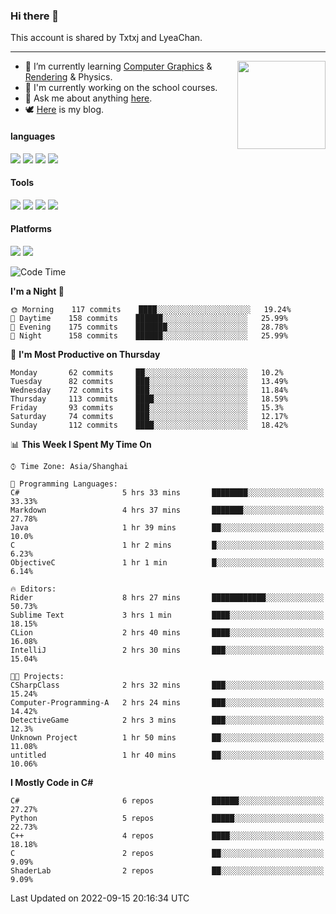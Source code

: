 ### Hi there 👋

This account is shared by Txtxj and LyeaChan.

---

<img align="right" height="141" src="https://github-readme-stats.vercel.app/api?username=txtxj&theme=tokyonight&show_icons=true&count_private=true">

- 🌱 I’m currently learning [Computer Graphics](https://github.com/txtxj/GAMES101) & [Rendering](https://github.com/txtxj/GAMES202) & Physics.
- 🐶 I'm currently working on the school courses.
- 💬 Ask me about anything [here](https://github.com/txtxj/txtxj/issues).
- 🕊️ [Here](https://txtxj.top) is my blog.

#### languages

![](https://img.shields.io/badge/C++-00599C?logo=cplusplus&logoColor=fff)
![](https://img.shields.io/badge/Python-3e74a2?logo=python&logoColor=fff)
![](https://img.shields.io/badge/C%23-239120?logo=csharp&logoColor=fff)
![](https://img.shields.io/badge/C-A8B9CC?logo=c&logoColor=555)


#### Tools

![](https://img.shields.io/badge/JetBrains-000000?logo=jetbrains&logoColor=fff)
![](https://img.shields.io/badge/Unity-FFFFFF?logo=unity&logoColor=000)
![](https://img.shields.io/badge/SublimeText_3-FF9800?logo=sublimetext&logoColor=fff)
![](https://img.shields.io/badge/Blender-F5792A?logo=blender&logoColor=fff)


#### Platforms

![](https://img.shields.io/badge/Windows_10-0078D6?logo=windows&logoColor=fff)
![](https://img.shields.io/badge/Ubuntu_20.04-E95420?logo=ubuntu&logoColor=fff)


<!--START_SECTION:waka-->
![Code Time](http://img.shields.io/badge/Code%20Time-311%20hrs%2055%20mins-blue)

**I'm a Night 🦉** 

```text
🌞 Morning    117 commits    ████░░░░░░░░░░░░░░░░░░░░░   19.24% 
🌆 Daytime    158 commits    ██████░░░░░░░░░░░░░░░░░░░   25.99% 
🌃 Evening    175 commits    ███████░░░░░░░░░░░░░░░░░░   28.78% 
🌙 Night      158 commits    ██████░░░░░░░░░░░░░░░░░░░   25.99%

```
📅 **I'm Most Productive on Thursday** 

```text
Monday       62 commits     ██░░░░░░░░░░░░░░░░░░░░░░░   10.2% 
Tuesday      82 commits     ███░░░░░░░░░░░░░░░░░░░░░░   13.49% 
Wednesday    72 commits     ███░░░░░░░░░░░░░░░░░░░░░░   11.84% 
Thursday     113 commits    ████░░░░░░░░░░░░░░░░░░░░░   18.59% 
Friday       93 commits     ███░░░░░░░░░░░░░░░░░░░░░░   15.3% 
Saturday     74 commits     ███░░░░░░░░░░░░░░░░░░░░░░   12.17% 
Sunday       112 commits    ████░░░░░░░░░░░░░░░░░░░░░   18.42%

```


📊 **This Week I Spent My Time On** 

```text
⌚︎ Time Zone: Asia/Shanghai

💬 Programming Languages: 
C#                       5 hrs 33 mins       ████████░░░░░░░░░░░░░░░░░   33.33% 
Markdown                 4 hrs 37 mins       ███████░░░░░░░░░░░░░░░░░░   27.78% 
Java                     1 hr 39 mins        ██░░░░░░░░░░░░░░░░░░░░░░░   10.0% 
C                        1 hr 2 mins         █░░░░░░░░░░░░░░░░░░░░░░░░   6.23% 
ObjectiveC               1 hr 1 min          █░░░░░░░░░░░░░░░░░░░░░░░░   6.14%

🔥 Editors: 
Rider                    8 hrs 27 mins       ████████████░░░░░░░░░░░░░   50.73% 
Sublime Text             3 hrs 1 min         ████░░░░░░░░░░░░░░░░░░░░░   18.15% 
CLion                    2 hrs 40 mins       ████░░░░░░░░░░░░░░░░░░░░░   16.08% 
IntelliJ                 2 hrs 30 mins       ███░░░░░░░░░░░░░░░░░░░░░░   15.04%

🐱‍💻 Projects: 
CSharpClass              2 hrs 32 mins       ███░░░░░░░░░░░░░░░░░░░░░░   15.24% 
Computer-Programming-A   2 hrs 24 mins       ███░░░░░░░░░░░░░░░░░░░░░░   14.42% 
DetectiveGame            2 hrs 3 mins        ███░░░░░░░░░░░░░░░░░░░░░░   12.3% 
Unknown Project          1 hr 50 mins        ██░░░░░░░░░░░░░░░░░░░░░░░   11.08% 
untitled                 1 hr 40 mins        ██░░░░░░░░░░░░░░░░░░░░░░░   10.06%

```

**I Mostly Code in C#** 

```text
C#                       6 repos             ██████░░░░░░░░░░░░░░░░░░░   27.27% 
Python                   5 repos             █████░░░░░░░░░░░░░░░░░░░░   22.73% 
C++                      4 repos             ████░░░░░░░░░░░░░░░░░░░░░   18.18% 
C                        2 repos             ██░░░░░░░░░░░░░░░░░░░░░░░   9.09% 
ShaderLab                2 repos             ██░░░░░░░░░░░░░░░░░░░░░░░   9.09%

```



 Last Updated on 2022-09-15 20:16:34 UTC
<!--END_SECTION:waka-->

